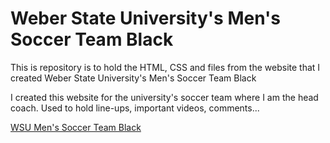 # Weber State University's Men's Soccer Team Black
<p>This is repository is to hold the HTML, CSS and files from the website that I created Weber State University's Men's Soccer Team Black</p>
<p>I created this website for the university's soccer team where I am the head coach. Used to hold line-ups, important videos, comments...</p>

<a href="https://renanmbs.github.io/WeberB/">WSU Men's Soccer Team Black</a>

